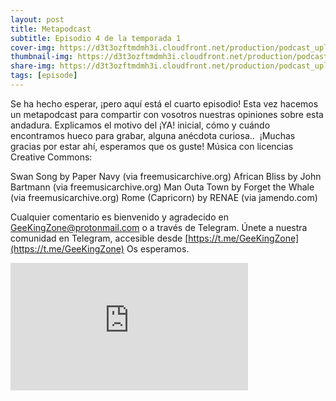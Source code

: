 ```yaml
---
layout: post
title: Metapodcast
subtitle: Episodio 4 de la temporada 1
cover-img: https://d3t3ozftmdmh3i.cloudfront.net/production/podcast_uploaded_nologo400/14743809/14743809-1619370372653-eb16be7dd0aee.jpg
thumbnail-img: https://d3t3ozftmdmh3i.cloudfront.net/production/podcast_uploaded_nologo400/14743809/14743809-1619370372653-eb16be7dd0aee.jpg
share-img: https://d3t3ozftmdmh3i.cloudfront.net/production/podcast_uploaded_nologo400/14743809/14743809-1619370372653-eb16be7dd0aee.jpg
tags: [episode]
---
```


Se ha hecho esperar, ¡pero aquí está el cuarto episodio!
Esta vez hacemos un metapodcast para compartir con vosotros nuestras opiniones sobre esta andadura. Explicamos el motivo del ¡YA! inicial, cómo y cuándo encontramos hueco para grabar, alguna anécdota curiosa..&nbsp;
¡Muchas gracias por estar ahí, esperamos que os guste!
Música con licencias Creative Commons:

 Swan Song by Paper Navy (via freemusicarchive.org)
 African Bliss by John Bartmann (via freemusicarchive.org)
 Man Outa Town by Forget the Whale (via freemusicarchive.org)
 Rome (Capricorn) by RENAE (via jamendo.com)

Cualquier comentario es bienvenido y agradecido en GeeKingZone@protonmail.com o a través de Telegram.
Únete a nuestra comunidad en Telegram, accesible desde [https://t.me/GeeKingZone](https://t.me/GeeKingZone)
Os esperamos.
<iframe src='https://podcasters.spotify.com/pod/show/geekingzone/embed/episodes/Metapodcast-e146d0h' height='204px' width='380px' frameborder='0' scrolling='no'></iframe>